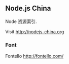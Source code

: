 
Node.js China
------

Node 资源索引.

Visit http://nodejs-china.org

### Font

Fontello http://fontello.com/